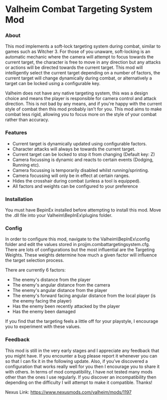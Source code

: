 # Valheim Combat Targeting System Mod

### About
This mod implements a soft-lock targeting system during combat, similar to games such as Witcher 3.
For those of you unaware, soft-locking is an automatic mechanic where the camera will attempt to focus towards the current target, the character is free to move in any direction but any attacks or actions will be directed towards the current target. This mod will intelligently select the current target depending on a number of factors, the current target will change dynamically during combat, or alternatively a target can be locked using a configurable key.

Valheim does not have any native targeting system, this was a design choice and means the player is responsible for camera control and attack direction. This is not bad by any means, and if you're happy with the current style of combat then this mod probably isn't for you. This mod aims to make combat less rigid, allowing you to focus more on the style of your combat rather than accuracy.

### Features
* Current target is dynamically updated using configurable factors.
* Character attacks will always be towards the current target.
* Current target can be locked to stop it from changing (Default key: Z)
* Camera focussing is dynamic and reacts to certain events (Dodging, Running etc).
* Camera focussing is temporarily disabled whilst running/sprinting.
* Camera focussing will only be in effect at certain ranges.
* Hides the crosshair during combat (unless a tool is equipped).
* All factors and weights can be configured to your preference

### Installation
You must have BepinEx installed before attempting to install this mod.
Move the .dll file into your Valheim\BepInEx\plugins folder.

### Config
In order to configure this mod, navigate to the Valheim\BepInEx\config folder and edit the values stored in projjm.combattargetingsystem.cfg. There are lots of configurations but the most influential are the Targeting Weights. These weights determine how much a given factor will influence the target selection process.

There are currently 6 factors:
* The enemy's distance from the player
* The enemy's angular distance from the camera
* The enemy's angular distance from the player
* The enemy's forward facing angular distance from the local player (is the enemy facing the player)
* Has the enemy been recently attacked by the player
* Has the enemy been damaged

If you find that the targeting feels a little off for your playstyle, I encourage you to experiment with these values.

### Feedback
This mod is still in the very early stages and I appreciate any feedback that you might have. If you encounter a bug please report it whenever you can so that I can fix it in the following update. Also, if you've discovered a configuration that works really well for you then I encourage you to share it with others.
In terms of mod compatibility, I have not tested many mods other than the ones I use regularly. If you discover an incompatibility then depending on the difficulty I will attempt to make it compatible. Thanks!

Nexus Link: https://www.nexusmods.com/valheim/mods/1197
